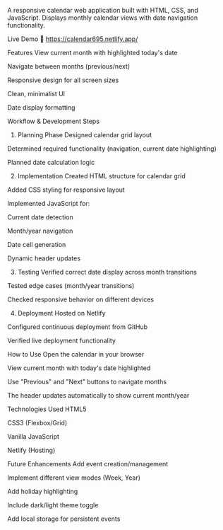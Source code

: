 A responsive calendar web application built with HTML, CSS, and JavaScript. Displays monthly calendar views with date navigation functionality.

Live Demo
🔗 https://calendar695.netlify.app/

Features
View current month with highlighted today's date

Navigate between months (previous/next)

Responsive design for all screen sizes

Clean, minimalist UI

Date display formatting

Workflow & Development Steps

1. Planning Phase
   Designed calendar grid layout

Determined required functionality (navigation, current date highlighting)

Planned date calculation logic

2. Implementation
   Created HTML structure for calendar grid

Added CSS styling for responsive layout

Implemented JavaScript for:

Current date detection

Month/year navigation

Date cell generation

Dynamic header updates

3. Testing
   Verified correct date display across month transitions

Tested edge cases (month/year transitions)

Checked responsive behavior on different devices

4. Deployment
   Hosted on Netlify

Configured continuous deployment from GitHub

Verified live deployment functionality

How to Use
Open the calendar in your browser

View current month with today's date highlighted

Use "Previous" and "Next" buttons to navigate months

The header updates automatically to show current month/year

Technologies Used
HTML5

CSS3 (Flexbox/Grid)

Vanilla JavaScript

Netlify (Hosting)

Future Enhancements
Add event creation/management

Implement different view modes (Week, Year)

Add holiday highlighting

Include dark/light theme toggle

Add local storage for persistent events
